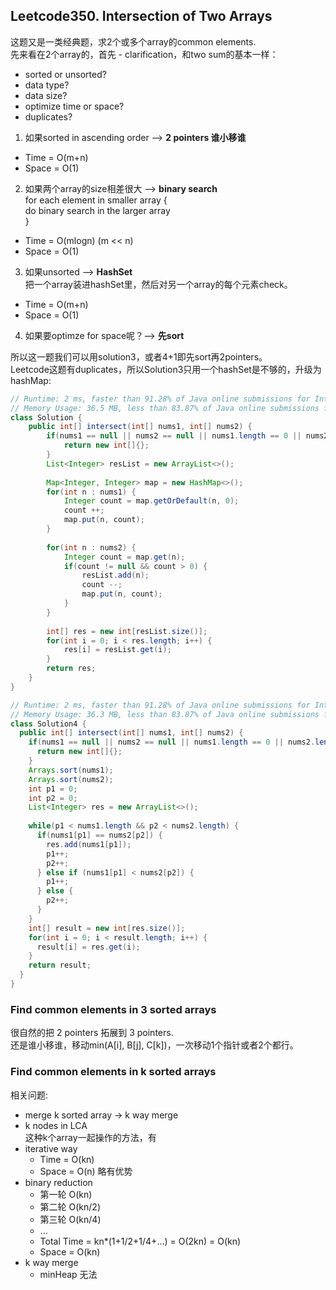 ## Leetcode350. Intersection of Two Arrays
这题又是一类经典题，求2个或多个array的common elements.  
先来看在2个array的，首先 - clarification，和two sum的基本一样：  
* sorted or unsorted?
* data type?
* data size?
* optimize time or space? 
* duplicates?  

1. 如果sorted in ascending order --> **2 pointers 谁小移谁**
- Time = O(m+n)  
- Space = O(1)  
2. 如果两个array的size相差很大 --> **binary search**  
for each element in smaller array {  
   do binary search in the larger array  
}  
- Time = O(mlogn) (m << n)
- Space = O(1) 
3. 如果unsorted --> **HashSet**  
把一个array装进hashSet里，然后对另一个array的每个元素check。  
- Time = O(m+n)  
- Space = O(1)  
4. 如果要optimze for space呢？--> **先sort**  

所以这一题我们可以用solution3，或者4+1即先sort再2pointers。  
Leetcode这题有duplicates，所以Solution3只用一个hashSet是不够的，升级为hashMap:  
```java
// Runtime: 2 ms, faster than 91.28% of Java online submissions for Intersection of Two Arrays II.
// Memory Usage: 36.5 MB, less than 83.87% of Java online submissions for Intersection of Two Arrays II.
class Solution {
    public int[] intersect(int[] nums1, int[] nums2) {
        if(nums1 == null || nums2 == null || nums1.length == 0 || nums2.length == 0) {
            return new int[]{};
        }
        List<Integer> resList = new ArrayList<>();
        
        Map<Integer, Integer> map = new HashMap<>();
        for(int n : nums1) {
            Integer count = map.getOrDefault(n, 0);
            count ++;
            map.put(n, count);
        }
        
        for(int n : nums2) {
            Integer count = map.get(n);
            if(count != null && count > 0) {
                resList.add(n);
                count --;
                map.put(n, count);
            }
        }
        
        int[] res = new int[resList.size()];
        for(int i = 0; i < res.length; i++) {
            res[i] = resList.get(i);
        }
        return res;
    }
}
```
```java
// Runtime: 2 ms, faster than 91.28% of Java online submissions for Intersection of Two Arrays II.
// Memory Usage: 36.3 MB, less than 83.87% of Java online submissions for Intersection of Two Arrays II.
class Solution4 {
  public int[] intersect(int[] nums1, int[] nums2) {
    if(nums1 == null || nums2 == null || nums1.length == 0 || nums2.length == 0) {
      return new int[]{};
    } 
    Arrays.sort(nums1);
    Arrays.sort(nums2);
    int p1 = 0;
    int p2 = 0;
    List<Integer> res = new ArrayList<>();
    
    while(p1 < nums1.length && p2 < nums2.length) {
      if(nums1[p1] == nums2[p2]) {
        res.add(nums1[p1]);
        p1++;
        p2++;
      } else if (nums1[p1] < nums2[p2]) {
        p1++;
      } else {
        p2++;
      }
    }
    int[] result = new int[res.size()];
    for(int i = 0; i < result.length; i++) {
      result[i] = res.get(i);
    } 
    return result;
  }
}
```
### Find common elements in 3 sorted arrays
很自然的把 2 pointers 拓展到 3 pointers.   
还是谁小移谁，移动min(A[i], B[j], C[k])，一次移动1个指针或者2个都行。  

### Find common elements in k sorted arrays 
相关问题: 
* merge k sorted array -> k way merge 
* k nodes in LCA  
这种k个array一起操作的方法，有  
* iterative way
   * Time = O(kn)
   * Space = O(n) 略有优势
* binary reduction 
   * 第一轮 O(kn)  
   * 第二轮 O(kn/2)  
   * 第三轮 O(kn/4)
   * ...
   * Total Time = kn*(1+1/2+1/4+...) = O(2kn) = O(kn) 
   * Space = O(kn)
* k way merge  
   * minHeap 无法




